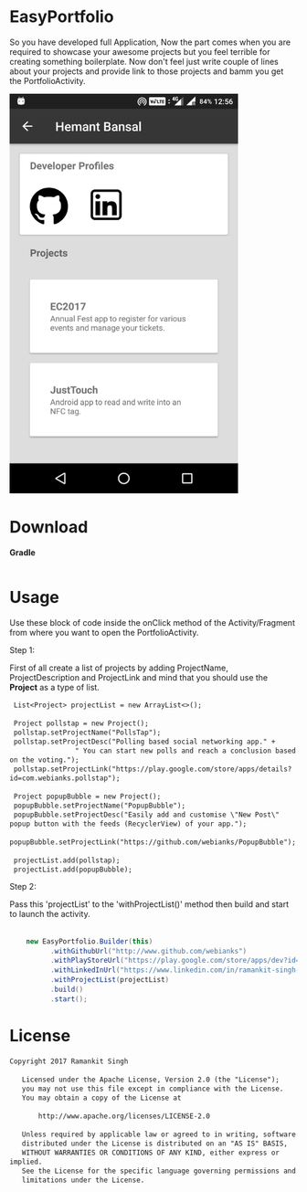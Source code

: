 
# EasyPortfolio
So you have developed full Application, Now the part comes when you are required to showcase your awesome projects but you feel terrible for creating something boilerplate. Now don't feel just write couple of lines about your projects and provide link to those projects and bamm you get the PortfolioActivity. 

<img src="https://github.com/HemantGTX950/Portfolio/blob/master/1.png" height="700" width="400" >


# Download

**Gradle**

```groovy


```

# Usage

Use these block of code inside the onClick method of the Activity/Fragment from where you want to open the PortfolioActivity.

Step 1:

First of all create a list of projects by adding ProjectName, ProjectDescription and ProjectLink and mind that you should use the <b>Project</b> as a type of list.

```
 List<Project> projectList = new ArrayList<>();

 Project pollstap = new Project();
 pollstap.setProjectName("PollsTap");
 pollstap.setProjectDesc("Polling based social networking app." +
                " You can start new polls and reach a conclusion based on the voting.");
 pollstap.setProjectLink("https://play.google.com/store/apps/details?id=com.webianks.pollstap");

 Project popupBubble = new Project();
 popupBubble.setProjectName("PopupBubble");
 popupBubble.setProjectDesc("Easily add and customise \"New Post\" popup button with the feeds (RecyclerView) of your app.");
 popupBubble.setProjectLink("https://github.com/webianks/PopupBubble");

 projectList.add(pollstap);
 projectList.add(popupBubble);

```

Step 2:

Pass this 'projectList' to the 'withProjectList()' method then build and start to launch the activity.

```java

    new EasyPortfolio.Builder(this)
          .withGithubUrl("http://www.github.com/webianks")
          .withPlayStoreUrl("https://play.google.com/store/apps/dev?id=5406110317606112331")
          .withLinkedInUrl("https://www.linkedin.com/in/ramankit-singh-b7b09493/")
          .withProjectList(projectList)
          .build()
          .start();
```

# License

```
Copyright 2017 Ramankit Singh

   Licensed under the Apache License, Version 2.0 (the "License");
   you may not use this file except in compliance with the License.
   You may obtain a copy of the License at

       http://www.apache.org/licenses/LICENSE-2.0

   Unless required by applicable law or agreed to in writing, software
   distributed under the License is distributed on an "AS IS" BASIS,
   WITHOUT WARRANTIES OR CONDITIONS OF ANY KIND, either express or implied.
   See the License for the specific language governing permissions and
   limitations under the License.
   
```
